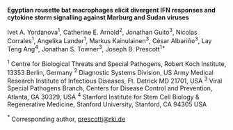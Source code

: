 **Egyptian rousette bat macrophages elicit divergent IFN responses and cytokine storm signalling against Marburg and Sudan viruses**

Ivet A. Yordanova<sup>1</sup>, Catherine E. Arnold<sup>2</sup>, Jonathan Guito<sup>3</sup>, Nicolas Corrales<sup>1</sup>, Angelika Lander<sup>1</sup>, Markus Kainulainen<sup>3</sup>, César Albariño<sup>3</sup>, Lay Teng Ang<sup>4</sup>, Jonathan S. Towner<sup>3</sup>, Joseph B. Prescott<sup>1*</sup>

<sup>1</sup> Centre for Biological Threats and Special Pathogens, Robert Koch Institute, 13353 Berlin, Germany
<sup>2</sup> Diagnostic Systems Division, US Army Medical Research Institute of Infectious Diseases, Ft. Detrick MD 21701, USA
<sup>3</sup> Viral Special Pathogens Branch, Centers for Disease Control and Prevention, Atlanta, GA 30329, USA
<sup>4</sup> Stanford Institute for Stem Cell Biology & Regenerative Medicine, Stanford University, Stanford, CA 94305 USA

<sup>*</sup> Corresponding author, prescottj@rki.de
